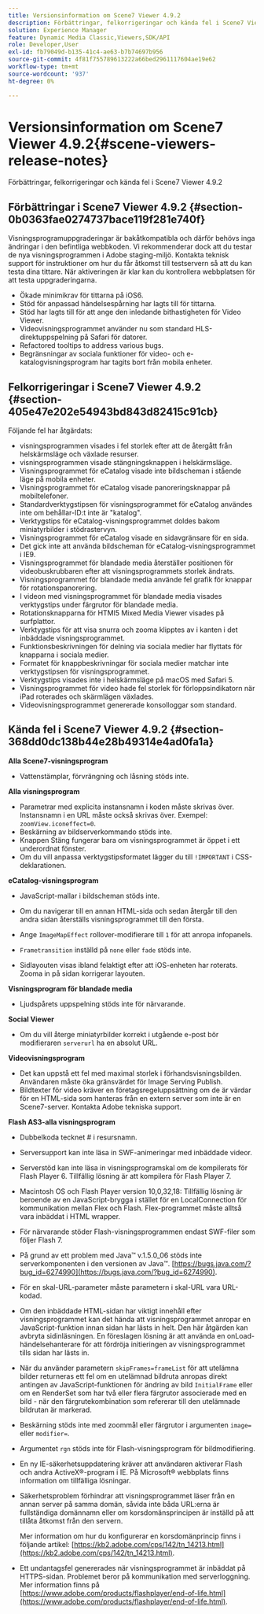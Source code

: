 ```yaml
---
title: Versionsinformation om Scene7 Viewer 4.9.2
description: Förbättringar, felkorrigeringar och kända fel i Scene7 Viewer 4.9.2
solution: Experience Manager
feature: Dynamic Media Classic,Viewers,SDK/API
role: Developer,User
exl-id: fb79049d-b135-41c4-ae63-b7b74697b956
source-git-commit: 4f81f755789613222a66bed2961117604ae19e62
workflow-type: tm+mt
source-wordcount: '937'
ht-degree: 0%

---
```


# Versionsinformation om Scene7 Viewer 4.9.2{#scene-viewers-release-notes}

Förbättringar, felkorrigeringar och kända fel i Scene7 Viewer 4.9.2

## Förbättringar i Scene7 Viewer 4.9.2 {#section-0b0363fae0274737bace119f281e740f}

Visningsprogramuppgraderingar är bakåtkompatibla och därför behövs inga ändringar i den befintliga webbkoden. Vi rekommenderar dock att du testar de nya visningsprogrammen i Adobe staging-miljö. Kontakta teknisk support för instruktioner om hur du får åtkomst till testservern så att du kan testa dina tittare. När aktiveringen är klar kan du kontrollera webbplatsen för att testa uppgraderingarna.

* Ökade minimikrav för tittarna på iOS6.
* Stöd för anpassad händelsespårning har lagts till för tittarna.
* Stöd har lagts till för att ange den inledande bithastigheten för Video Viewer.
* Videovisningsprogrammet använder nu som standard HLS-direktuppspelning på Safari för datorer.
* Refactored tooltips to address various bugs.
* Begränsningar av sociala funktioner för video- och e-katalogvisningsprogram har tagits bort från mobila enheter.

## Felkorrigeringar i Scene7 Viewer 4.9.2 {#section-405e47e202e54943bd843d82415c91cb}

Följande fel har åtgärdats:

* visningsprogrammen visades i fel storlek efter att de återgått från helskärmsläge och växlade resurser.
* visningsprogrammen visade stängningsknappen i helskärmsläge.
* Visningsprogrammet för eCatalog visade inte bildscheman i stående läge på mobila enheter.
* Visningsprogrammet för eCatalog visade panoreringsknappar på mobiltelefoner.
* Standardverktygstipsen för visningsprogrammet för eCatalog användes inte om behållar-ID:t inte är &quot;katalog&quot;.
* Verktygstips för eCatalog-visningsprogrammet doldes bakom miniatyrbilder i stödrastervyn.
* Visningsprogrammet för eCatalog visade en sidavgränsare för en sida.
* Det gick inte att använda bildscheman för eCatalog-visningsprogrammet i IE9.
* Visningsprogrammet för blandade media återställer positionen för videobuskrubbaren efter att visningsprogrammets storlek ändrats.
* Visningsprogrammet för blandade media använde fel grafik för knappar för rotationspanorering.
* I videon med visningsprogrammet för blandade media visades verktygstips under färgrutor för blandade media.
* Rotationsknapparna för HTMl5 Mixed Media Viewer visades på surfplattor.
* Verktygstips för att visa snurra och zooma klipptes av i kanten i det inbäddade visningsprogrammet.
* Funktionsbeskrivningen för delning via sociala medier har flyttats för knapparna i sociala medier.
* Formatet för knappbeskrivningar för sociala medier matchar inte verktygstipsen för visningsprogrammet.
* Verktygstips visades inte i helskärmsläge på macOS med Safari 5.
* Visningsprogrammet för video hade fel storlek för förloppsindikatorn när iPad roterades och skärmlägen växlades.
* Videovisningsprogrammet genererade konsolloggar som standard.

## Kända fel i Scene7 Viewer 4.9.2 {#section-368dd0dc138b44e28b49314e4ad0fa1a}

**Alla Scene7-visningsprogram**

* Vattenstämplar, förvrängning och låsning stöds inte.

**Alla visningsprogram**

* Parametrar med explicita instansnamn i koden måste skrivas över. Instansnamn i en URL måste också skrivas över. Exempel: `zoomView.iconeffect=0`.
* Beskärning av bildserverkommando stöds inte.
* Knappen Stäng fungerar bara om visningsprogrammet är öppet i ett underordnat fönster.
* Om du vill anpassa verktygstipsformatet lägger du till `!IMPORTANT` i CSS-deklarationen.

**eCatalog-visningsprogram**

* JavaScript-mallar i bildscheman stöds inte.
* Om du navigerar till en annan HTML-sida och sedan återgår till den andra sidan återställs visningsprogrammet till den första.
* Ange `ImageMapEffect` rollover-modifierare till `1` för att anropa infopanels.

* `Frametransition` inställd på `none` eller `fade` stöds inte.

* Sidlayouten visas ibland felaktigt efter att iOS-enheten har roterats. Zooma in på sidan korrigerar layouten.

**Visningsprogram för blandade media**

* Ljudspårets uppspelning stöds inte för närvarande.

**Social Viewer**

* Om du vill återge miniatyrbilder korrekt i utgående e-post bör modifieraren `serverurl` ha en absolut URL.

**Videovisningsprogram**

* Det kan uppstå ett fel med maximal storlek i förhandsvisningsbilden. Användaren måste öka gränsvärdet för Image Serving Publish.
* Bildtexter för video kräver en företagsregeluppsättning om de är värdar för en HTML-sida som hanteras från en extern server som inte är en Scene7-server. Kontakta Adobe tekniska support.

**Flash AS3-alla visningsprogram**

* Dubbelkoda tecknet # i resursnamn.
* Serversupport kan inte läsa in SWF-animeringar med inbäddade videor.
* Serverstöd kan inte läsa in visningsprogramskal om de kompilerats för Flash Player 6. Tillfällig lösning är att kompilera för Flash Player 7.
* Macintosh OS och Flash Player version 10,0,32,18: Tillfällig lösning är beroende av en JavaScript-brygga i stället för en LocalConnection för kommunikation mellan Flex och Flash. Flex-programmet måste alltså vara inbäddat i HTML wrapper.
* För närvarande stöder Flash-visningsprogrammen endast SWF-filer som följer Flash 7.
* På grund av ett problem med Java™ v.1.5.0_06 stöds inte serverkomponenten i den versionen av Java™. [https://bugs.java.com/?bug_id=6274990](https://bugs.java.com/?bug_id=6274990).
* För en skal-URL-parameter måste parametern i skal-URL vara URL-kodad.
* Om den inbäddade HTML-sidan har viktigt innehåll efter visningsprogrammet kan det hända att visningsprogrammet anropar en JavaScript-funktion innan sidan har lästs in helt. Den här åtgärden kan avbryta sidinläsningen. En föreslagen lösning är att använda en onLoad-händelsehanterare för att fördröja initieringen av visningsprogrammet tills sidan har lästs in.
* När du använder parametern `skipFrames=frameList` för att utelämna bilder returneras ett fel om en utelämnad bildruta anropas direkt antingen av JavaScript-funktionen för ändring av bild `InitialFrame` eller om en RenderSet som har två eller flera färgrutor associerade med en bild - när den färgrutekombination som refererar till den utelämnade bildrutan är markerad.

* Beskärning stöds inte med zoommål eller färgrutor i argumenten `image=` eller `modifier=`.

* Argumentet `rgn` stöds inte för Flash-visningsprogram för bildmodifiering.
* En ny IE-säkerhetsuppdatering kräver att användaren aktiverar Flash och andra ActiveX®-program i IE. På Microsoft® webbplats finns information om tillfälliga lösningar.
* Säkerhetsproblem förhindrar att visningsprogrammet läser från en annan server på samma domän, såvida inte båda URL:erna är fullständiga domännamn eller om korsdomänsprincipen är inställd på att tillåta åtkomst från den servern.


  Mer information om hur du konfigurerar en korsdomänprincip finns i följande artikel: [https://kb2.adobe.com/cps/142/tn_14213.html](https://kb2.adobe.com/cps/142/tn_14213.html).

* Ett undantagsfel genererades när visningsprogrammet är inbäddat på HTTPS-sidan. Problemet beror på kommunikation med serverloggning. Mer information finns på [https://www.adobe.com/products/flashplayer/end-of-life.html](https://www.adobe.com/products/flashplayer/end-of-life.html).
